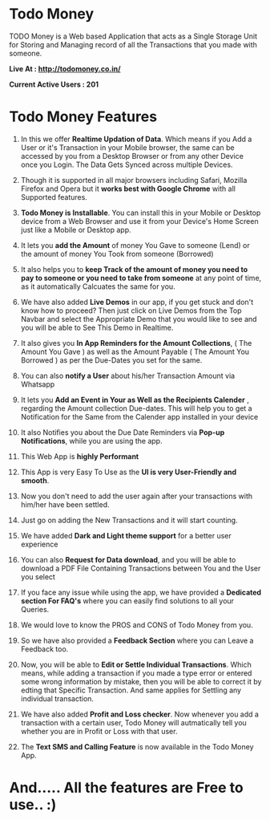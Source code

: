 # Todo Money
TODO Money is a Web based Application that acts as a Single Storage Unit for Storing and Managing record of all the Transactions that you made with someone.

**Live At : http://todomoney.co.in/**

**Current Active Users : 201**

# Todo Money Features

1. In this we offer **Realtime Updation of Data**. Which means if you Add a User or it's Transaction in your Mobile browser, the same can be accessed by you from a Desktop Browser or from any other Device once you Login. The Data Gets Synced across multiple Devices.

2. Though it is supported in all major browsers including Safari, Mozilla Firefox and Opera but it **works best with Google Chrome** with all Supported features.

3. **Todo Money is Installable**. You can install this in your Mobile or Desktop device from a Web Browser and use it from your Device's Home Screen just like a Mobile or Desktop app. 

4. It lets you **add the Amount** of money You Gave to someone (Lend) or the amount of money You Took from someone (Borrowed)

5. It also helps you to **keep Track of the amount of money you need to pay to someone or you need to take from someone** at any point of time, as it automatically Calcuates the same for you.

6. We have also added **Live Demos** in our app, if you get stuck and don't know how to proceed? Then just click on Live Demos from the Top Navbar and select the Appropriate Demo that you would like to see and you will be able to See This Demo in Realtime.

7. It also gives you **In App Reminders for the Amount Collections**, ( The Amount You Gave ) as well as the Amount Payable ( The Amount You Borrowed ) as per the Due-Dates you set for the same.

8. You can also **notify a User** about his/her Transaction Amount via Whatsapp

9. It lets you **Add an Event in Your as Well as the Recipients Calender** , regarding the Amount collection Due-dates. This will help you to get a Notification for the Same from the Calender app installed in your device

10. It also Notifies you about the Due Date Reminders via **Pop-up Notifications**, while you are using the app.

11. This Web App is **highly Performant**

12. This App is very Easy To Use  as the **UI is very User-Friendly and smooth**.

13. Now you don't need to add the user again after your transactions with him/her have been settled.

14. Just go on adding the New Transactions and it will start counting.

15. We have added **Dark and Light theme support** for a better user experience

16. You can also **Request for Data download**, and you will be able to download a PDF File Containing Transactions between You and the User you select

17. If you face any issue while using the app, we have provided a **Dedicated section For FAQ's** where you can easily find solutions to all your Queries.

18. We would love to know the PROS and CONS of Todo Money from you.

19. So we have also provided a **Feedback Section** where you can Leave a Feedback too.

20. Now, you will be able to **Edit or Settle Individual Transactions**. Which means, while adding a transaction if you made a type error or entered some wrong      information by mistake, then you will be able to correct it by edting that Specific Transaction. And same applies for Settling any individual transaction.

21. We have also added **Profit and Loss checker**. Now whenever you add a transaction with a certain user, Todo Money will autmatically tell you whether you are in Profit or Loss with that user.

22. The **Text SMS and Calling Feature** is now available in the Todo Money App.


# And..... All the features are Free to use.. :)
